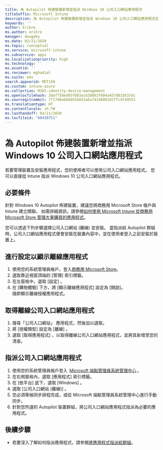 ```yaml
---
title: 為 Autopilot 佈建裝置新增並指派 Windows 10 公司入口網站應用程式
titleSuffix: Microsoft Intune
description: 為 Autopilot 佈建裝置新增並指派 Windows 10 公司入口網站應用程式至 Intune。
keywords: ''
author: Erikre
ms.author: erikre
manager: dougeby
ms.date: 02/21/2020
ms.topic: conceptual
ms.service: microsoft-intune
ms.subservice: apps
ms.localizationpriority: high
ms.technology: ''
ms.assetid: ''
ms.reviewer: mghadial
ms.suite: ems
search.appverid: MET150
ms.custom: intune-azure
ms.collection: M365-identity-device-management
ms.openlocfilehash: 3daf758ed93fb03ac63b062f604a457d033637dc
ms.sourcegitcommit: 7f17d6eb9dd41b031a6af4148863d2ffc4f49551
ms.translationtype: HT
ms.contentlocale: zh-TW
ms.lasthandoff: 04/21/2020
ms.locfileid: "80438751"
---
```

# <a name="add-and-assign-the-windows-10-company-portal-app-for-autopilot-provisioned-devices"></a>為 Autopilot 佈建裝置新增並指派 Windows 10 公司入口網站應用程式

若要管理裝置及安裝應用程式，您的使用者可以使用公司入口網站應用程式。 您可以直接從 Intune 指派 Windows 10 公司入口網站應用程式。 

## <a name="prerequisites"></a>必要條件

針對 Windows 10 Autopilot 佈建裝置，建議您將商務用 Microsoft Store 帳戶與 Intune 建立關聯。 如需詳細資訊，請參閱[如何使用 Microsoft Intune 從商務用 Microsoft Store 管理大量購買的應用程式](windows-store-for-business.md)。

您可以透過下列步驟選擇公司入口網站 (離線) 並安裝。 當指派給 Autopilot 群組時，公司入口網站應用程式便會安裝在裝置內容中，並在使用者登入之前安裝於裝置上。 

## <a name="configure-settings-to-show-offline-app"></a>進行設定以顯示離線應用程式

1. 使用您的系統管理員帳戶，登入[商務用 Microsoft Store](https://www.microsoft.com/business-store)。
2. 選取靠近視窗頂端的 [管理]  索引標籤。
3. 在左窗格中，選取 [設定]  。
4. 在 [購物體驗] 下方，將 [顯示離線應用程式] 設定為 [開啟]。  
    隨即顯示離線授權應用程式。

## <a name="get-the-offline-company-portal-app"></a>取得離線公司入口網站應用程式

1. 搜尋「公司入口網站」  應用程式，然後加以選取。
2. 將 [授權類型]  設定為 [離線]  。
3. 選取 [取得應用程式]  ，以取得離線公司入口網站應用程式，並將其新增至您的清查。

## <a name="assign-the-company-portal-app"></a>指派公司入口網站應用程式

1. 使用您的系統管理員帳戶登入  [Microsoft 端點管理員系統管理中心](https://go.microsoft.com/fwlink/?linkid=2109431) 。 
2. 在右側窗格內，選取 [應用程式]  索引標籤。
3. 在 [依平台]  底下，選取 [Windows]  。
4. 選取 [公司入口網站 (離線)]  。
5. 您必須等候同步排程完成，或從 Microsoft 端點管理員系統管理中心進行手動同步。
6. 針對您所選的 Autopilot 裝置群組，將公司入口網站應用程式指派為必要的應用程式。

## <a name="next-steps"></a>後續步驟

- 若要深入了解如何指派應用程式，請參閱[將應用程式指派給群組](apps-deploy.md)。

